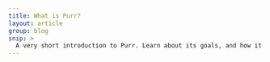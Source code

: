 ```yaml
---
title: What is Purr?
layout: article
group: blog
snip: >
  A very short introduction to Purr. Learn about its goals, and how it plans to achieve them.
---
```


